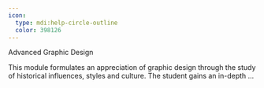 ```yaml
---
icon:
  type: mdi:help-circle-outline
  color: 398126
---
```

Advanced Graphic Design

This module formulates an appreciation of graphic design through the study of historical influences, styles and culture. The student gains an in-depth ... 
